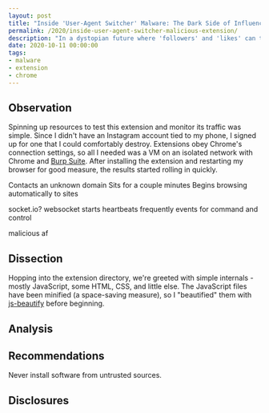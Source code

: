 ```yaml
---
layout: post
title: "Inside 'User-Agent Switcher' Malware: The Dark Side of Influencer Marketing"
permalink: /2020/inside-user-agent-switcher-malicious-extension/
description: "In a dystopian future where 'followers' and 'likes' can turn one person's social media account into a million-dollar brand-deal powerhouse, those unoriginal enough will pay hundreds or thousands of dollars to try to enter the social media stratosphere through shady deals and malicious methods. Oh, wait."
date: 2020-10-11 00:00:00
tags:
- malware
- extension
- chrome
---
```


## Observation

Spinning up resources to test this extension and monitor its traffic was simple. Since I didn't have an Instagram account tied to my phone, I signed up for one that I could comfortably destroy. Extensions obey Chrome's connection settings, so all I needed was a VM on an isolated network with Chrome and [Burp Suite](https://portswigger.net/burp). After installing the extension and restarting my browser for good measure, the results started rolling in quickly.

Contacts an unknown domain
Sits for a couple minutes
Begins browsing automatically to sites

socket.io?
websocket starts
heartbeats frequently
events for command and control

malicious af

## Dissection

Hopping into the extension directory, we're greeted with simple internals - mostly JavaScript, some HTML, CSS, and little else. The JavaScript files have been minified (a space-saving measure), so I "beautified" them with [js-beautify](https://github.com/beautify-web/js-beautify) before beginning.


## Analysis

## Recommendations

Never install software from untrusted sources.

## Disclosures

